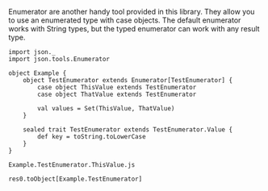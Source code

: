 Enumerator are another handy tool provided in this library. They allow you to use an enumerated type
with case objects. The default enumerator works with String types, but the typed enumerator can work with
any result type.

```tut
import json._
import json.tools.Enumerator

object Example {
    object TestEnumerator extends Enumerator[TestEnumerator] {
        case object ThisValue extends TestEnumerator
        case object ThatValue extends TestEnumerator

        val values = Set(ThisValue, ThatValue)
    }

    sealed trait TestEnumerator extends TestEnumerator.Value {
        def key = toString.toLowerCase
    }
}

Example.TestEnumerator.ThisValue.js

res0.toObject[Example.TestEnumerator]
```